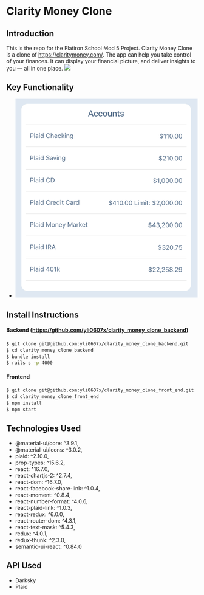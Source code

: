 # Clarity Money Clone

## Introduction

This is the repo for the Flatiron School Mod 5 Project. Clarity Money Clone is a clone of https://claritymoney.com/. The app can help you take control of your finances. It can display your financial picture, and deliver insights to you — all in one place.
![](clarity_money_1.gif)

## Key Functionality 
- ![](account_detail.png)

## Install Instructions

#### Backend (https://github.com/yli0607x/clarity_money_clone_backend)
```sh
$ git clone git@github.com:yli0607x/clarity_money_clone_backend.git
$ cd clarity_money_clone_backend
$ bundle install
$ rails s -p 4000
```

#### Frontend
```sh
$ git clone git@github.com:yli0607x/clarity_money_clone_front_end.git
$ cd clarity_money_clone_front_end
$ npm install 
$ npm start
```
## Technologies Used
- @material-ui/core: ^3.9.1,
- @material-ui/icons: ^3.0.2,
- plaid: ^2.10.0,
- prop-types: ^15.6.2,
- react: ^16.7.0,
- react-chartjs-2: ^2.7.4,
- react-dom: ^16.7.0,
- react-facebook-share-link: ^1.0.4,
- react-moment: ^0.8.4,
- react-number-format: ^4.0.6,
- react-plaid-link: ^1.0.3,
- react-redux: ^6.0.0,
- react-router-dom: ^4.3.1,
- react-text-mask: ^5.4.3,
- redux: ^4.0.1,
- redux-thunk: ^2.3.0,
- semantic-ui-react: ^0.84.0

## API Used
- Darksky
- Plaid
